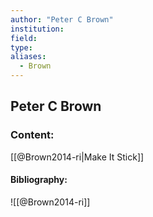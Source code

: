 ```yaml
---
author: "Peter C Brown"
institution:
field:
type:
aliases:
  - Brown
---
```


## Peter C Brown

### Content:
[[@Brown2014-ri|Make It Stick]]

#### Bibliography:

![[@Brown2014-ri]]